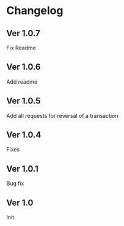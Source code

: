 # Changelog

## Ver 1.0.7

Fix Readme

## Ver 1.0.6

Add readme

## Ver 1.0.5

Add all requests for reversal of a transaction

## Ver 1.0.4

Fixes

## Ver 1.0.1

Bug fix

## Ver 1.0

Init
